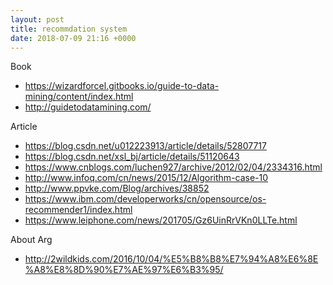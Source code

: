 ```yaml
---
layout: post
title: recommdation system
date: 2018-07-09 21:16 +0000
---
```


Book
* https://wizardforcel.gitbooks.io/guide-to-data-mining/content/index.html
* http://guidetodatamining.com/

Article
* https://blog.csdn.net/u012223913/article/details/52807717
* https://blog.csdn.net/xsl_bj/article/details/51120643
* https://www.cnblogs.com/luchen927/archive/2012/02/04/2334316.html
* http://www.infoq.com/cn/news/2015/12/Algorithm-case-10
* http://www.ppvke.com/Blog/archives/38852
* https://www.ibm.com/developerworks/cn/opensource/os-recommender1/index.html
* https://www.leiphone.com/news/201705/Gz6UinRrVKn0LLTe.html


About Arg
* http://2wildkids.com/2016/10/04/%E5%B8%B8%E7%94%A8%E6%8E%A8%E8%8D%90%E7%AE%97%E6%B3%95/
